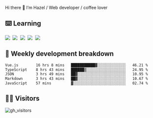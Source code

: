 
Hi there 👋 I’m Hazel / Web developer / coffee lover

## ⌨️ Learning

<samp>
 <a href="https://github.com/vuejs/core"><img src="https://api.iconify.design/logos:vue.svg" /></a>
  <a href="https://github.com/vuejs/core"><img src="https://api.iconify.design/logos:react.svg" /></a>
  <a href="https://github.com/vitejs/vite"><img src="https://api.iconify.design/logos:vitejs.svg" /></a>
  <a href="https://github.com/microsoft/TypeScript"><img src="https://api.iconify.design/logos:typescript-icon.svg" /></a> 
  <a href="https://github.com/unocss/unocss"><img src="https://api.iconify.design/logos:unocss.svg" /></a>
  

</samp>


## 🦀 Weekly development breakdown

<!--START_SECTION:waka-->

```txt
Vue.js        16 hrs 8 mins   ███████████▓░░░░░░░░░░░░░   46.21 %
TypeScript    8 hrs 43 mins   ██████▒░░░░░░░░░░░░░░░░░░   24.95 %
JSON          3 hrs 49 mins   ██▓░░░░░░░░░░░░░░░░░░░░░░   10.95 %
Markdown      3 hrs 43 mins   ██▓░░░░░░░░░░░░░░░░░░░░░░   10.67 %
JavaScript    57 mins         ▓░░░░░░░░░░░░░░░░░░░░░░░░   02.74 %
```

<!--END_SECTION:waka-->
## 👬🏻 Visitors

![gh_visitors](https://profile-counter.glitch.me/Hazel-Lin/count.svg)


